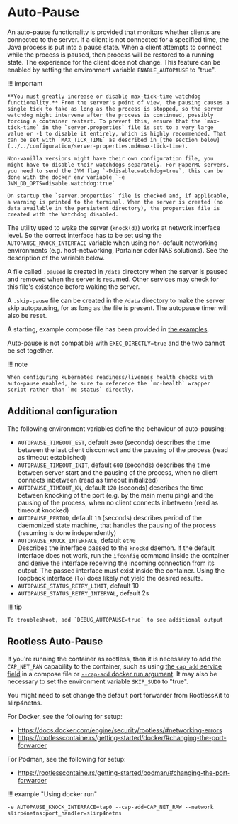 # Auto-Pause

An auto-pause functionality is provided that monitors whether clients are connected to the server. If a client is not connected for a specified time, the Java process is put into a pause state. When a client attempts to connect while the process is paused, then process will be restored to a running state. The experience for the client does not change. This feature can be enabled by setting the environment variable `ENABLE_AUTOPAUSE` to "true".

!!! important

    **You must greatly increase or disable max-tick-time watchdog functionality.** From the server's point of view, the pausing causes a single tick to take as long as the process is stopped, so the server watchdog might intervene after the process is continued, possibly forcing a container restart. To prevent this, ensure that the `max-tick-time` in the `server.properties` file is set to a very large value or -1 to disable it entirely, which is highly recommended. That can be set with `MAX_TICK_TIME` as described in [the section below](../../configuration/server-properties.md#max-tick-time).

    Non-vanilla versions might have their own configuration file, you might have to disable their watchdogs separately. For PaperMC servers, you need to send the JVM flag `-Ddisable.watchdog=true`, this can be done with the docker env variable `-e JVM_DD_OPTS=disable.watchdog:true`

    On startup the `server.properties` file is checked and, if applicable, a warning is printed to the terminal. When the server is created (no data available in the persistent directory), the properties file is created with the Watchdog disabled.

The utility used to wake the server (`knock(d)`) works at network interface level. So the correct interface has to be set using the `AUTOPAUSE_KNOCK_INTERFACE` variable when using non-default networking environments (e.g. host-networking, Portainer oder NAS solutions). See the description of the variable below.

A file called `.paused` is created in `/data` directory when the server is paused and removed when the server is resumed. Other services may check for this file's existence before waking the server.

A `.skip-pause` file can be created in the `/data` directory to make the server skip autopausing, for as long as the file is present. The autopause timer will also be reset.

A starting, example compose file has been provided in [the examples](https://github.com/itzg/docker-minecraft-server/blob/master/examples/autopause/compose.yml).

Auto-pause is not compatible with `EXEC_DIRECTLY=true` and the two cannot be set together.

!!! note 

    When configuring kubernetes readiness/liveness health checks with auto-pause enabled, be sure to reference the `mc-health` wrapper script rather than `mc-status` directly.

## Additional configuration

The following environment variables define the behaviour of auto-pausing:

- `AUTOPAUSE_TIMEOUT_EST`, default `3600` (seconds)
  describes the time between the last client disconnect and the pausing of the process (read as timeout established)
- `AUTOPAUSE_TIMEOUT_INIT`, default `600` (seconds)
  describes the time between server start and the pausing of the process, when no client connects inbetween (read as timeout initialized)
- `AUTOPAUSE_TIMEOUT_KN`, default `120` (seconds)
  describes the time between knocking of the port (e.g. by the main menu ping) and the pausing of the process, when no client connects inbetween (read as timeout knocked)
- `AUTOPAUSE_PERIOD`, default `10` (seconds)
  describes period of the daemonized state machine, that handles the pausing of the process (resuming is done independently)
- `AUTOPAUSE_KNOCK_INTERFACE`, default `eth0`
  <br>Describes the interface passed to the `knockd` daemon. If the default interface does not work, run the `ifconfig` command inside the container and derive the interface receiving the incoming connection from its output. The passed interface must exist inside the container. Using the loopback interface (`lo`) does likely not yield the desired results.
- `AUTOPAUSE_STATUS_RETRY_LIMIT`, default 10
- `AUTOPAUSE_STATUS_RETRY_INTERVAL`, default 2s

!!! tip

    To troubleshoot, add `DEBUG_AUTOPAUSE=true` to see additional output

## Rootless Auto-Pause

If you're running the container as rootless, then it is necessary to add the `CAP_NET_RAW` capability to the container, such as using [the `cap_add` service field](https://docs.docker.com/compose/compose-file/05-services/#cap_add) in a compose file or [`--cap-add` docker run argument](https://docs.docker.com/engine/reference/run/#runtime-privilege-and-linux-capabilities). It may also be necessary to set the environment variable `SKIP_SUDO` to "true". 

You might need to set change the default port forwarder from RootlessKit to slirp4netns.

For Docker, see the following for setup:

- https://docs.docker.com/engine/security/rootless/#networking-errors
- https://rootlesscontaine.rs/getting-started/docker/#changing-the-port-forwarder

For Podman, see the following for setup:
- https://rootlesscontaine.rs/getting-started/podman/#changing-the-port-forwarder


!!! example "Using docker run"

    -e AUTOPAUSE_KNOCK_INTERFACE=tap0 --cap-add=CAP_NET_RAW --network slirp4netns:port_handler=slirp4netns

